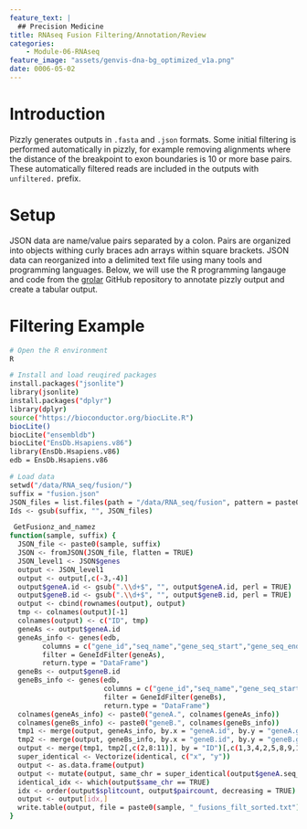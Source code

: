 ```yaml
---
feature_text: |
  ## Precision Medicine
title: RNAseq Fusion Filtering/Annotation/Review
categories:
    - Module-06-RNAseq
feature_image: "assets/genvis-dna-bg_optimized_v1a.png"
date: 0006-05-02
---
```


# Introduction
Pizzly generates outputs in `.fasta` and `.json` formats. Some initial filtering is performed automatically in pizzly, for example removing alignments where the distance of the breakpoint to exon boundaries is 10 or more base pairs. These automatically filtered reads are included in the outputs with `unfiltered.` prefix.

# Setup
JSON data are name/value pairs separated by a colon. Pairs are organized into objects withing curly braces adn arrays within square brackets. JSON data can reorganized into a delimited text file using many tools and programming languages. Below, we will use the R programming langauge and code from the [grolar](https://github.com/MattBashton/grolar/blob/master/grolar.R) GitHub repository to annotate pizzly output and create a tabular output. 

# Filtering Example
```bash
# Open the R environment 
R

# Install and load reuqired packages
install.packages("jsonlite")
library(jsonlite)
install.packages("dplyr")
library(dplyr)
source("https://bioconductor.org/biocLite.R")
biocLite()
biocLite("ensembldb")
biocLite("EnsDb.Hsapiens.v86")
library(EnsDb.Hsapiens.v86)
edb = EnsDb.Hsapiens.v86

# Load data
setwd("/data/RNA_seq/fusion/")
suffix = "fusion.json"
JSON_files = list.files(path = "/data/RNA_seq/fusion", pattern = paste0("*",suffix))
Ids <- gsub(suffix, "", JSON_files)

 GetFusionz_and_namez
function(sample, suffix) {
  JSON_file <- paste0(sample, suffix)
  JSON <- fromJSON(JSON_file, flatten = TRUE)
  JSON_level1 <- JSON$genes
  output <- JSON_level1
  output <- output[,c(-3,-4)]
  output$geneA.id <- gsub(".\\d+$", "", output$geneA.id, perl = TRUE)
  output$geneB.id <- gsub(".\\d+$", "", output$geneB.id, perl = TRUE)
  output <- cbind(rownames(output), output)
  tmp <- colnames(output)[-1]
  colnames(output) <- c("ID", tmp)
  geneAs <- output$geneA.id
  geneAs_info <- genes(edb,
        columns = c("gene_id","seq_name","gene_seq_start","gene_seq_end","seq_strand"),
        filter = GeneIdFilter(geneAs),
        return.type = "DataFrame")
  geneBs <- output$geneB.id
  geneBs_info <- genes(edb,
                       columns = c("gene_id","seq_name","gene_seq_start","gene_seq_end","seq_strand"),
                       filter = GeneIdFilter(geneBs),
                       return.type = "DataFrame")
  colnames(geneAs_info) <- paste0("geneA.", colnames(geneAs_info))
  colnames(geneBs_info) <- paste0("geneB.", colnames(geneBs_info))
  tmp1 <- merge(output, geneAs_info, by.x = "geneA.id", by.y = "geneA.gene_id", all.x = TRUE)
  tmp2 <- merge(output, geneBs_info, by.x = "geneB.id", by.y = "geneB.gene_id", all.x = TRUE)
  output <- merge(tmp1, tmp2[,c(2,8:11)], by = "ID")[,c(1,3,4,2,5,8,9,10,11,6,7,12,13,14,15)]
  super_identical <- Vectorize(identical, c("x", "y"))
  output <- as.data.frame(output)
  output <- mutate(output, same_chr = super_identical(output$geneA.seq_name,output$geneB.seq_name))
  identical_idx <- which(output$same_chr == TRUE)
  idx <- order(output$splitcount, output$paircount, decreasing = TRUE)
  output <- output[idx,]
  write.table(output, file = paste0(sample, "_fusions_filt_sorted.txt"), quote = FALSE, sep = "\t", row.names = FALSE, col.names = TRUE)
}
```